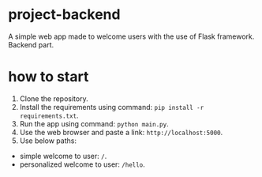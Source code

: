 # project-backend

A simple web app made to welcome users with the use of Flask framework. Backend part.

# how to start

1. Clone the repository.
2. Install the requirements using command: `pip install -r requirements.txt`.
3. Run the app using command: `python main.py`.
4. Use the web browser and paste a link: `http://localhost:5000`.
5. Use below paths:
  - simple welcome to user: `/`.
  - personalized welcome to user: `/hello`.
